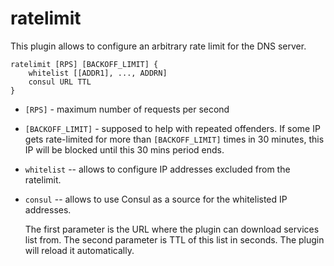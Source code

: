 # ratelimit

This plugin allows to configure an arbitrary rate limit for the DNS server.

```
ratelimit [RPS] [BACKOFF_LIMIT] {
    whitelist [[ADDR1], ..., ADDRN]
    consul URL TTL
}
```

* `[RPS]` - maximum number of requests per second
* `[BACKOFF_LIMIT]` - supposed to help with repeated offenders. If some IP gets rate-limited for more than `[BACKOFF_LIMIT]` times in 30 minutes, this IP will be blocked until this 30 mins period ends.
* `whitelist` -- allows to configure IP addresses excluded from the ratelimit.
* `consul` -- allows to use Consul as a source for the whitelisted IP addresses.

    The first parameter is the URL where the plugin can download services list from.
    The second parameter is TTL of this list in seconds. The plugin will reload it automatically.